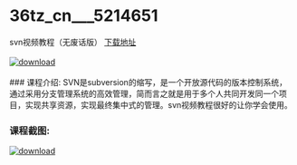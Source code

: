 # 36tz_cn___5214651
svn视频教程（无废话版）
[下载地址](http://www.36tz.cn/article/5214651 "下载地址")
<br/></br>[![download](http://36tz.cn/muke_img/2020_07_1-95-300x218.png "下载地址")](http://www.36tz.cn/article/5214651 "下载地址")
<br/></br>### 课程介绍:
SVN是subversion的缩写，是一个开放源代码的版本控制系统，通过采用分支管理系统的高效管理，简而言之就是用于多个人共同开发同一个项目，实现共享资源，实现最终集中式的管理。svn视频教程很好的让你学会使用。

### 课程截图:
[![download](http://36tz.cn/muke_img/2020_07_2-96.png "下载地址")](http://www.36tz.cn/article/5214651 "下载地址")
